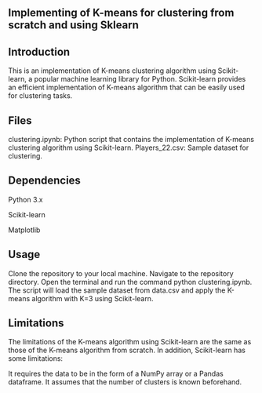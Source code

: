 ## Implementing of K-means for clustering from scratch and using Sklearn 

## Introduction
This is an implementation of K-means clustering algorithm using Scikit-learn, a popular machine learning library for Python. Scikit-learn provides an efficient implementation of K-means algorithm that can be easily used for clustering tasks.

## Files
clustering.ipynb: Python script that contains the implementation of K-means clustering algorithm using Scikit-learn.
Players_22.csv: Sample dataset for clustering.

## Dependencies
Python 3.x

Scikit-learn

Matplotlib

## Usage
Clone the repository to your local machine.
Navigate to the repository directory.
Open the terminal and run the command python clustering.ipynb.
The script will load the sample dataset from data.csv and apply the K-means algorithm with K=3 using Scikit-learn.


## Limitations
The limitations of the K-means algorithm using Scikit-learn are the same as those of the K-means algorithm from scratch. In addition, Scikit-learn has some limitations:

It requires the data to be in the form of a NumPy array or a Pandas dataframe.
It assumes that the number of clusters is known beforehand.
